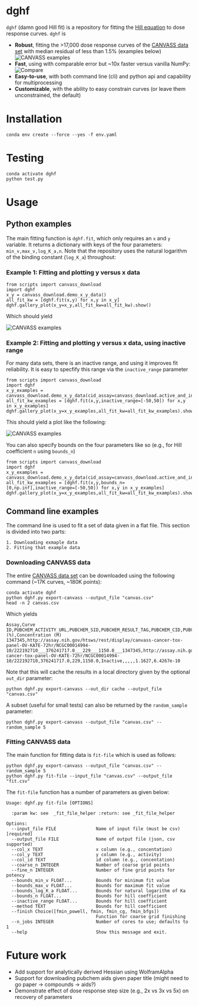 # dghf
`dghf` (damn good Hill fit) is a repository for fitting the [Hill equation](https://en.wikipedia.org/wiki/Hill_equation_(biochemistry)) to dose response curves. `dghf` is

- **Robust**, fitting the >17,000 dose response curves of the [CANVASS data set](https://pubmed.ncbi.nlm.nih.gov/30648156/) with median residual of less than 1.5% (examples below)
![CANVASS examples](./out/canvass_examplars_with_inactive.svg)
- **Fast**, using  with comparable error but ~10x faster versus vanilla NumPy:
![Compare](./out/numba_vs_numpy.svg)
- **Easy-to-use**, with both command line (cli) and python api and capability for multiprocessing
- **Customizable**, with the ability to easy constrain curves (or leave them unconstrained, the default)


# Installation

    conda env create --force --yes -f env.yaml

# Testing

    conda activate dghf
    python test.py

# Usage


## Python examples

The main fitting function is `dghf.fit`, which only requires an `x` and `y` variable.
It returns a dictionary with keys of the four parameters: `min_v,max_v,log_K_a,n`.
Note that the repository uses the natural logarithm of the binding constant (`log_K_a`) throughout:

### Example 1: Fitting and plotting y versus x data

```
from scripts import canvass_download
import dghf
x_y = canvass_download.demo_x_y_data()
all_fit_kw = [dghf.fit(x,y) for x,y in x_y]
dghf.gallery_plot(x_y=x_y,all_fit_kw=all_fit_kw).show()
```

Which should yield

![CANVASS examples](./out/canvass_examplars.svg)

### Example 2: Fitting and plotting y versus x data, using inactive range

For many data sets, there is an inactive range, and using it improves fit reliability. It is easy to specfify this range via the `inactive_range` parameter

```
from scripts import canvass_download
import dghf
x_y_examples = canvass_download.demo_x_y_data(cid_assay=canvass_download.active_and_inactive_cids())
all_fit_kw_examples = [dghf.fit(x,y,inactive_range=[-50,50]) for x,y in x_y_examples]
dghf.gallery_plot(x_y=x_y_examples,all_fit_kw=all_fit_kw_examples).show()
```

This should yield a plot like the following:

![CANVASS examples](./out/canvass_examplars_with_inactive.svg)

You can also specify bounds on the four parameters like so (e.g., for Hill coefficient `n` using `bounds_n`)

```
from scripts import canvass_download
import dghf
x_y_examples = canvass_download.demo_x_y_data(cid_assay=canvass_download.active_and_inactive_cids())
all_fit_kw_examples = [dghf.fit(x,y,bounds_n=[0,np.inf],inactive_range=[-50,50]) for x,y in x_y_examples]
dghf.gallery_plot(x_y=x_y_examples,all_fit_kw=all_fit_kw_examples).show()
```

## Command line examples

The command line is used to fit a set of data given in a flat file. This section is divided into two parts:

    1. Downloading exmaple data
    2. Fitting that example data

### Downloading CANVASS data

The entire [CANVASS data set](https://pubmed.ncbi.nlm.nih.gov/30648156/) can be downloaded using the following command (~17K curves, ~180K points):

```
conda activate dghf
python dghf.py export-canvass --output_file "canvas.csv"
head -n 2 canvas.csv
```

Which yields

```
Assay,Curve ID,PUBCHEM_ACTIVITY_URL,PUBCHEM_SID,PUBCHEM_RESULT_TAG,PUBCHEM_CID,PUBCHEM_ACTIVITY_OUTCOME,Curve_Description,Fit_LogAC50,Fit_HillSlope,Fit_R2,Activity (%),Concentration (M)
1347345,http://assay.nih.gov/htsws/rest/display/canvass-cancer-tox-panel-OV-KATE-72hr/NCGC00014994-10/222192710___376241717.0___229___1150.0___1347345,http://assay.nih.gov/htsws/rest/display/canvass-cancer-tox-panel-OV-KATE-72hr/NCGC00014994-10/222192710,376241717.0,229,1150.0,Inactive,,,,,1.1627,6.4267e-10
```

Note that this will cache the results in a local directory given by the optional `out_dir` parameter:

```commandline
python dghf.py export-canvass --out_dir cache --output_file "canvas.csv"
```

A subset (useful for small tests) can also be returned by the `random_sample` parameter:

```commandline
python dghf.py export-canvass --output_file "canvas.csv" --random_sample 5
```

### Fitting CANVASS data

The main function for fitting data is `fit-file` which is used as follows:

```
python dghf.py export-canvass --output_file "canvas.csv" --random_sample 5
python dghf.py fit-file --input_file "canvas.csv" --output_file "fit.csv"
```

The `fit-file` function has a number of parameters as given below:

```
Usage: dghf.py fit-file [OPTIONS]

  :param kw: see  _fit_file_helper :return: see _fit_file_helper

Options:
  --input_file FILE               Name of input file (must be csv)  [required]
  --output_file FILE              Name of output file (json, csv supported)
  --col_x TEXT                    x column (e.g., concentation)
  --col_y TEXT                    y column (e.g., activity)
  --col_id TEXT                   id column (e.g., concentation)
  --coarse_n INTEGER              Number of coarse grid points
  --fine_n INTEGER                Number of fine grid points for potency
  --bounds_min_v FLOAT...         Bounds for minimum fit value
  --bounds_max_v FLOAT...         Bounds for maximum fit value
  --bounds_log_K_a FLOAT...       Bounds for natural logarithm of Ka
  --bounds_n FLOAT...             Bounds for hill coefficient
  --inactive_range FLOAT...       Bounds for hill coefficient
  --method TEXT                   Bounds for hill coefficient
  --finish Choice([fmin_powell, fmin, fmin_cg, fmin_bfgs])
                                  Function for coarse grid finishing
  --n_jobs INTEGER                Number of cores to use; defaults to 1
  --help                          Show this message and exit.
```



# Future work

- Add support for analytically derived Hessian using WolframAlpha
- Support for downloading pubchem aids given paper title (might need to go paper -> compounds -> aids?)
- Demonstrate effect of dose response step size (e.g., 2x vs 3x vs 5x) on recovery of parameters
